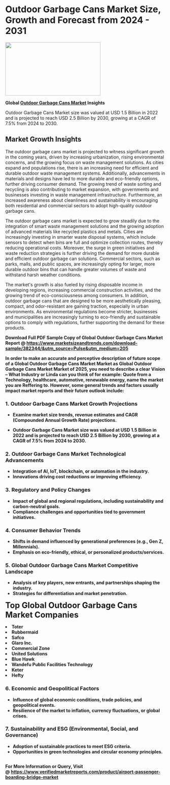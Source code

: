 <H1>Outdoor Garbage Cans Market Size, Growth and Forecast from 2024 - 2031</H1><img class="aligncenter size-medium wp-image-584254" src="https://thirdeyenews.in/wp-content/uploads/2024/09/Global-Market-Research-300x168.jpeg" alt="" width="300" height="168" /><p><strong>Global&nbsp;<a href="https://www.marketsizeandtrends.com/download-sample/382344/&amp;utm_source=Pulse&amp;utm_medium=205">Outdoor Garbage Cans Market</a> Insights</strong></p><p>Outdoor Garbage Cans Market size was valued at USD 1.5 Billion in 2022 and is projected to reach USD 2.5 Billion by 2030, growing at a CAGR of 7.5% from 2024 to 2030.</p><p><h2>Market Growth Insights</h2> <p>The outdoor garbage cans market is projected to witness significant growth in the coming years, driven by increasing urbanization, rising environmental concerns, and the growing focus on waste management solutions. As cities expand and populations rise, there is an increasing need for efficient and durable outdoor waste management systems. Additionally, advancements in materials and designs have led to more durable and eco-friendly options, further driving consumer demand. The growing trend of waste sorting and recycling is also contributing to market expansion, with governments and businesses investing in waste management infrastructure. Furthermore, an increased awareness about cleanliness and sustainability is encouraging both residential and commercial sectors to adopt high-quality outdoor garbage cans.</p> <p><strong></strong></p> <p>The outdoor garbage cans market is expected to grow steadily due to the integration of smart waste management solutions and the growing adoption of advanced materials like recycled plastics and metals. Cities are increasingly investing in smarter waste disposal systems, which include sensors to detect when bins are full and optimize collection routes, thereby reducing operational costs. Moreover, the surge in green initiatives and waste reduction strategies is further driving the demand for more durable and efficient outdoor garbage can solutions. Commercial sectors, such as parks, malls, and public spaces, are increasingly opting for larger, more durable outdoor bins that can handle greater volumes of waste and withstand harsh weather conditions.</p> <p>The market's growth is also fueled by rising disposable income in developing regions, increasing commercial construction activities, and the growing trend of eco-consciousness among consumers. In addition, outdoor garbage cans that are designed to be more aesthetically pleasing, compact, and odor-resistant are gaining traction, especially in urban environments. As environmental regulations become stricter, businesses and municipalities are increasingly turning to eco-friendly and sustainable options to comply with regulations, further supporting the demand for these products.</p> <p><strong></p><p><span class=""><strong>Download Full PDF Sample Copy of Global Outdoor Garbage Cans Market Report</strong> @ <a href="https://www.marketsizeandtrends.com/download-sample/382344/&amp;utm_source=Pulse&amp;utm_medium=205" target="_blank">https://www.marketsizeandtrends.com/download-sample/382344/&amp;utm_source=Pulse&amp;utm_medium=205</a></span></p><p>In order to make an accurate and perceptive description of future scope of a Global&nbsp;Outdoor Garbage Cans Market Market as Global&nbsp;Outdoor Garbage Cans Market Market of 2025, you need to describe a clear Vision &ndash; What Industry or Linda can you think of for example: Quote from a Technology, healthcare, automotive, renewable energy, name the market you are Reffering to. However, some general trends and factors usually impact market reports and their future outlook include:</p><h3>1.&nbsp;<strong>Outdoor Garbage Cans Market Growth Projections</strong></h3><ul><li>Examine market size trends, revenue estimates and CAGR (Compounded Annual Growth Rate) projections.</li><li><p>Outdoor Garbage Cans Market size was valued at USD 1.5 Billion in 2022 and is projected to reach USD 2.5 Billion by 2030, growing at a CAGR of 7.5% from 2024 to 2030.</p></li></ul><h3>2.&nbsp;<strong>Outdoor Garbage Cans Market Technological Advancements</strong></h3><ul><li>Integration of AI, IoT, blockchain, or automation in the industry.</li><li>Innovations driving cost reductions or improving efficiency.</li></ul><h3>3.&nbsp;<strong>Regulatory and Policy Changes</strong></h3><ul><li>Impact of global and regional regulations, including sustainability and carbon-neutral goals.</li><li>Compliance challenges and opportunities tied to government initiatives.</li></ul><h3>4.&nbsp;<strong>Consumer Behavior Trends</strong></h3><ul><li>Shifts in demand influenced by generational preferences (e.g., Gen Z, Millennials).</li><li>Emphasis on eco-friendly, ethical, or personalized products/services.</li></ul><h3>5.&nbsp;<strong>Global Outdoor Garbage Cans Market Competitive Landscape</strong></h3><ul><li>Analysis of key players, new entrants, and partnerships shaping the industry.</li><li>Strategies for differentiation and market penetration.</li></ul><p data-pm-slice="1 1 []"><span style="color: inherit; font-family: inherit; font-size: 25px;">Top Global Outdoor Garbage Cans Market Companies</span></p><div class="" data-test-id=""><p><li>Toter</li><li> Rubbermaid</li><li> Safco</li><li> Glaro Inc.</li><li> Commercial Zone</li><li> United Solutions</li><li> Blue Hawk</li><li> Wandefu Public Facilities Technology</li><li> Keter</li><li> Hefty</li></p></div><h3>6.&nbsp;<strong>Economic and Geopolitical Factors</strong></h3><ul><li>Influence of global economic conditions, trade policies, and geopolitical events.</li><li>Resilience of the market to inflation, currency fluctuations, or global crises.</li></ul><h3>7.&nbsp;<strong>Sustainability and ESG (Environmental, Social, and Governance)</strong></h3><ul><li>Adoption of sustainable practices to meet ESG criteria.</li><li>Opportunities in green technologies and circular economy principles.</li></ul><h2><strong style="font-size: 14px;">For More Information or Query, Visit @&nbsp;</strong><a style="background-color: #ffffff; font-size: 14px;" href="https://www.marketsizeandtrends.com/report/outdoor-garbage-cans-market/" target="_blank">https://www.verifiedmarketreports.com/product/airport-passenger-boarding-bridge-market</a></h2>
